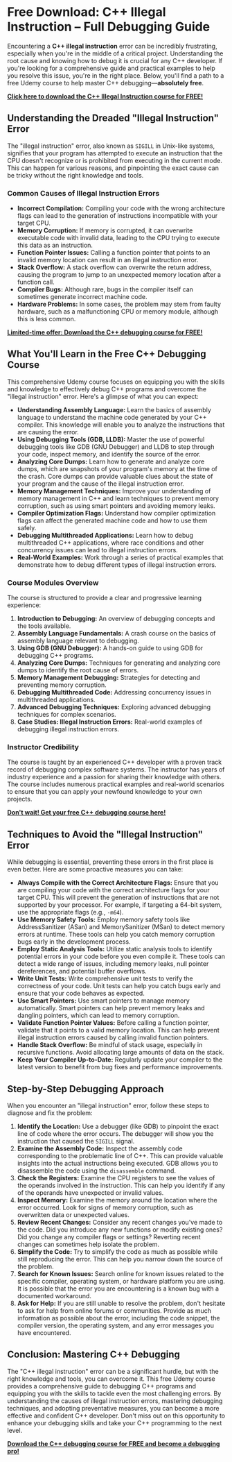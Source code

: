 # Free Download: C++ Illegal Instruction – Full Debugging Guide

Encountering a **C++ illegal instruction** error can be incredibly frustrating, especially when you're in the middle of a critical project. Understanding the root cause and knowing how to debug it is crucial for any C++ developer. If you're looking for a comprehensive guide and practical examples to help you resolve this issue, you're in the right place. Below, you'll find a path to a free Udemy course to help master C++ debugging—**absolutely free**.

[**Click here to download the C++ Illegal Instruction course for FREE!**](https://udemywork.com/c++-illegal-instruction)

## Understanding the Dreaded "Illegal Instruction" Error

The "illegal instruction" error, also known as `SIGILL` in Unix-like systems, signifies that your program has attempted to execute an instruction that the CPU doesn't recognize or is prohibited from executing in the current mode. This can happen for various reasons, and pinpointing the exact cause can be tricky without the right knowledge and tools.

### Common Causes of Illegal Instruction Errors

*   **Incorrect Compilation:** Compiling your code with the wrong architecture flags can lead to the generation of instructions incompatible with your target CPU.
*   **Memory Corruption:** If memory is corrupted, it can overwrite executable code with invalid data, leading to the CPU trying to execute this data as an instruction.
*   **Function Pointer Issues:** Calling a function pointer that points to an invalid memory location can result in an illegal instruction error.
*   **Stack Overflow:** A stack overflow can overwrite the return address, causing the program to jump to an unexpected memory location after a function call.
*   **Compiler Bugs:** Although rare, bugs in the compiler itself can sometimes generate incorrect machine code.
*   **Hardware Problems:** In some cases, the problem may stem from faulty hardware, such as a malfunctioning CPU or memory module, although this is less common.

[**Limited-time offer: Download the C++ debugging course for FREE!**](https://udemywork.com/c++-illegal-instruction)

## What You'll Learn in the Free C++ Debugging Course

This comprehensive Udemy course focuses on equipping you with the skills and knowledge to effectively debug C++ programs and overcome the "illegal instruction" error. Here's a glimpse of what you can expect:

*   **Understanding Assembly Language:** Learn the basics of assembly language to understand the machine code generated by your C++ compiler. This knowledge will enable you to analyze the instructions that are causing the error.
*   **Using Debugging Tools (GDB, LLDB):** Master the use of powerful debugging tools like GDB (GNU Debugger) and LLDB to step through your code, inspect memory, and identify the source of the error.
*   **Analyzing Core Dumps:** Learn how to generate and analyze core dumps, which are snapshots of your program's memory at the time of the crash. Core dumps can provide valuable clues about the state of your program and the cause of the illegal instruction error.
*   **Memory Management Techniques:** Improve your understanding of memory management in C++ and learn techniques to prevent memory corruption, such as using smart pointers and avoiding memory leaks.
*   **Compiler Optimization Flags:** Understand how compiler optimization flags can affect the generated machine code and how to use them safely.
*   **Debugging Multithreaded Applications:** Learn how to debug multithreaded C++ applications, where race conditions and other concurrency issues can lead to illegal instruction errors.
*   **Real-World Examples:** Work through a series of practical examples that demonstrate how to debug different types of illegal instruction errors.

### Course Modules Overview

The course is structured to provide a clear and progressive learning experience:

1.  **Introduction to Debugging:** An overview of debugging concepts and the tools available.
2.  **Assembly Language Fundamentals:** A crash course on the basics of assembly language relevant to debugging.
3.  **Using GDB (GNU Debugger):** A hands-on guide to using GDB for debugging C++ programs.
4.  **Analyzing Core Dumps:** Techniques for generating and analyzing core dumps to identify the root cause of errors.
5.  **Memory Management Debugging:** Strategies for detecting and preventing memory corruption.
6.  **Debugging Multithreaded Code:** Addressing concurrency issues in multithreaded applications.
7.  **Advanced Debugging Techniques:** Exploring advanced debugging techniques for complex scenarios.
8.  **Case Studies: Illegal Instruction Errors:** Real-world examples of debugging illegal instruction errors.

### Instructor Credibility

The course is taught by an experienced C++ developer with a proven track record of debugging complex software systems. The instructor has years of industry experience and a passion for sharing their knowledge with others. The course includes numerous practical examples and real-world scenarios to ensure that you can apply your newfound knowledge to your own projects.

[**Don't wait! Get your free C++ debugging course here!**](https://udemywork.com/c++-illegal-instruction)

## Techniques to Avoid the "Illegal Instruction" Error

While debugging is essential, preventing these errors in the first place is even better. Here are some proactive measures you can take:

*   **Always Compile with the Correct Architecture Flags:** Ensure that you are compiling your code with the correct architecture flags for your target CPU. This will prevent the generation of instructions that are not supported by your processor. For example, if targeting a 64-bit system, use the appropriate flags (e.g., `-m64`).
*   **Use Memory Safety Tools:** Employ memory safety tools like AddressSanitizer (ASan) and MemorySanitizer (MSan) to detect memory errors at runtime. These tools can help you catch memory corruption bugs early in the development process.
*   **Employ Static Analysis Tools:** Utilize static analysis tools to identify potential errors in your code before you even compile it. These tools can detect a wide range of issues, including memory leaks, null pointer dereferences, and potential buffer overflows.
*   **Write Unit Tests:** Write comprehensive unit tests to verify the correctness of your code. Unit tests can help you catch bugs early and ensure that your code behaves as expected.
*   **Use Smart Pointers:** Use smart pointers to manage memory automatically. Smart pointers can help prevent memory leaks and dangling pointers, which can lead to memory corruption.
*   **Validate Function Pointer Values:** Before calling a function pointer, validate that it points to a valid memory location. This can help prevent illegal instruction errors caused by calling invalid function pointers.
*   **Handle Stack Overflow:** Be mindful of stack usage, especially in recursive functions. Avoid allocating large amounts of data on the stack.
*   **Keep Your Compiler Up-to-Date:** Regularly update your compiler to the latest version to benefit from bug fixes and performance improvements.

## Step-by-Step Debugging Approach

When you encounter an "illegal instruction" error, follow these steps to diagnose and fix the problem:

1.  **Identify the Location:** Use a debugger (like GDB) to pinpoint the exact line of code where the error occurs. The debugger will show you the instruction that caused the `SIGILL` signal.
2.  **Examine the Assembly Code:** Inspect the assembly code corresponding to the problematic line of C++. This can provide valuable insights into the actual instructions being executed. GDB allows you to disassemble the code using the `disassemble` command.
3.  **Check the Registers:** Examine the CPU registers to see the values of the operands involved in the instruction. This can help you identify if any of the operands have unexpected or invalid values.
4.  **Inspect Memory:** Examine the memory around the location where the error occurred. Look for signs of memory corruption, such as overwritten data or unexpected values.
5.  **Review Recent Changes:** Consider any recent changes you've made to the code. Did you introduce any new functions or modify existing ones? Did you change any compiler flags or settings? Reverting recent changes can sometimes help isolate the problem.
6.  **Simplify the Code:** Try to simplify the code as much as possible while still reproducing the error. This can help you narrow down the source of the problem.
7.  **Search for Known Issues:** Search online for known issues related to the specific compiler, operating system, or hardware platform you are using. It is possible that the error you are encountering is a known bug with a documented workaround.
8.  **Ask for Help:** If you are still unable to resolve the problem, don't hesitate to ask for help from online forums or communities. Provide as much information as possible about the error, including the code snippet, the compiler version, the operating system, and any error messages you have encountered.

## Conclusion: Mastering C++ Debugging

The "C++ illegal instruction" error can be a significant hurdle, but with the right knowledge and tools, you can overcome it. This free Udemy course provides a comprehensive guide to debugging C++ programs and equipping you with the skills to tackle even the most challenging errors. By understanding the causes of illegal instruction errors, mastering debugging techniques, and adopting preventative measures, you can become a more effective and confident C++ developer. Don't miss out on this opportunity to enhance your debugging skills and take your C++ programming to the next level.

[**Download the C++ debugging course for FREE and become a debugging pro!**](https://udemywork.com/c++-illegal-instruction)
